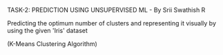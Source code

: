TASK-2: PREDICTION USING UNSUPERVISED ML - By Srii Swathish R

Predicting the optimum number of clusters and representing it visually by using the given 'Iris' dataset

(K-Means Clustering Algorithm)
